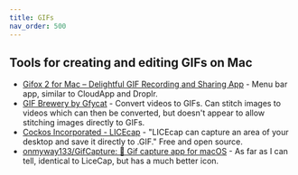 ```yaml
---
title: GIFs
nav_order: 500
---
```


## Tools for creating and editing GIFs on Mac

- [Gifox 2 for Mac – Delightful GIF Recording and Sharing App](https://gifox.io/) - Menu bar app, similar to CloudApp and Droplr. 
- [GIF Brewery by Gfycat](https://gfycat.com/gifbrewery) - Convert videos to GIFs. Can stitch images to videos which can then be converted, but doesn't appear to allow stitching images directly to GIFs. 
- [Cockos Incorporated - LICEcap](https://www.cockos.com/licecap/) - "LICEcap can capture an area of your desktop and save it directly to .GIF." Free and open source.
- [onmyway133/GifCapture: 🏇 Gif capture app for macOS](https://github.com/onmyway133/GifCapture/blob/master/LICENSE.md) - As far as I can tell, identical to LiceCap, but has a much better icon.